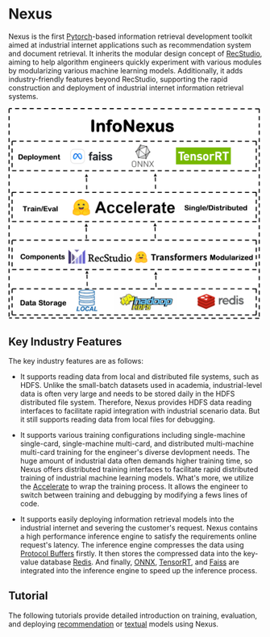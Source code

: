 # Nexus

Nexus is the first [Pytorch](https://pytorch.org/)-based information retrieval development toolkit aimed at industrial internet applications such as recommendation system and document retrieval. It inherits the modular design concept of [RecStudio](https://github.com/USTCLLM/RecStudio), aiming to help algorithm engineers quickly experiment with various modules by modularizing various machine learning models. Additionally, it adds industry-friendly features beyond RecStudio, supporting the rapid construction and deployment of industrial internet information retrieval systems. 

![This is the framework of Nexus](./imgs/framework.jpg)


## Key Industry Features
The key industry features are as follows:

- It supports reading data from local and distributed file systems, such as HDFS. Unlike the small-batch datasets used in academia, industrial-level data is often very large and needs to be stored daily in the HDFS distributed file system. Therefore, Nexus provides HDFS data reading interfaces to facilitate rapid integration with industrial scenario data. But it still supports reading data from local files for debugging.

- It supports various training configurations including single-machine single-card, single-machine multi-card, and distributed multi-machine multi-card training for the engineer's diverse devlopment needs. The huge amount of industrial data often demands higher training time, so Nexus offers distributed training interfaces to facilitate rapid distributed training of industrial machine learning models. What's more, we utilize the [Accelerate](https://huggingface.co/docs/transformers/accelerate) to wrap the training process. It allows the engineer to switch between training and debugging by modifying a fews lines of code. 

- It supports easily deploying information retrieval models into the industrial internet and severing the customer's request. Nexus contains a high performance inference engine to satisfy the requirements online request's latency. The inference engine compresses the data using [Protocol Buffers](https://github.com/protocolbuffers/protobuf) firstly. It then stores the compressed data into the key-value database [Redis](https://redis.io/). And finally, [ONNX](https://onnx.ai/), [TensorRT](https://github.com/NVIDIA/TensorRT), and [Faiss](https://github.com/facebookresearch/faiss) are integrated into the inference engine to speed up the inference process.


## Tutorial
The following tutorials provide detailed introduction on training, evaluation, and deploying [recommendation](./examples/recommendation/tutorial.ipynb) or [textual](./examples/text_retrieval/tutorial.ipynb) models using Nexus.
